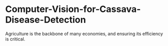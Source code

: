 # Computer-Vision-for-Cassava-Disease-Detection
Agriculture is the backbone of many economies, and ensuring its efficiency is critical. 
